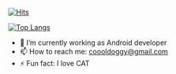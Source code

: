  <div>
	
  [![Hits](https://hits.seeyoufarm.com/api/count/incr/badge.svg?url=https%3A%2F%2Fgithub.com%2Fzzsza)](https://hits.seeyoufarm.com) 
	
  </div>
  
 <div>
	
[![Top Langs](https://github-readme-stats.vercel.app/api/top-langs/?username=coooldoggy&layout=compact)](https://github.com/anuraghazra/github-readme-stats)
	
</div>
  
  

- 🔭 I’m currently working as Android developer
- 📫 How to reach me: coooldoggy@gmail.com
- ⚡ Fun fact: I love CAT

